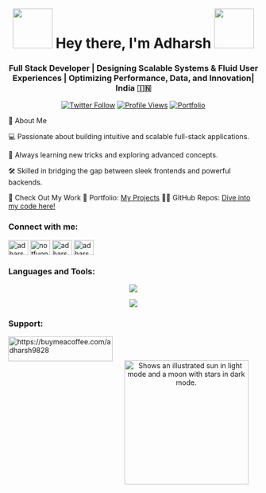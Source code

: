 <h1 align="center">
  <img src="https://user-images.githubusercontent.com/74038190/216644497-1951db19-8f3d-4e44-ac08-8e9d7e0d94a7.gif" width="80">
  Hey there, I'm Adharsh
  <img src="https://user-images.githubusercontent.com/74038190/216644497-1951db19-8f3d-4e44-ac08-8e9d7e0d94a7.gif" width="80">
</h1>
<h3 align="center">Full Stack Developer | Designing Scalable Systems & Fluid User Experiences | Optimizing Performance, Data, and Innovation| India 🇮🇳</h3>
<div align="center">
  
  [![Twitter Follow](https://img.shields.io/twitter/follow/notfunnyadharsh?color=%231DA1F2&logo=twitter&style=for-the-badge)](https://twitter.com/notfunnyadharsh)
  [![Profile Views](https://komarev.com/ghpvc/?username=adharsh-a&label=Profile%20views&color=0e75b6&style=flat)](https://github.com/adharsh-a)
  [![Portfolio](https://img.shields.io/badge/Portfolio-Check%20It%20Out-brightgreen?style=for-the-badge&logo=vercel)](https://portfolio-adharsh.vercel.app/)
  
</div>



🚀 About Me

💻 Passionate about building intuitive and scalable full-stack applications.

🌱 Always learning new tricks and exploring advanced concepts.

🛠️ Skilled in bridging the gap between sleek frontends and powerful backends.

🔗 Check Out My Work
🌟 Portfolio: [My Projects](https://adharsh.is.a.dev/)
🧑‍💻 GitHub Repos: [Dive into my code here!](https://github.com/adharsh-A?tab=repositories)

<h3 align="left">Connect with me:</h3>
<p align="left">
<a href="https://dev.to/adharsh" target="_blank"><img align="center" src="https://raw.githubusercontent.com/rahuldkjain/github-profile-readme-generator/master/src/images/icons/Social/devto.svg" alt="adharsh" height="30" width="40" /></a>
<a href="https://twitter.com/notfunnyadharsh" target="_blank"><img align="center" src="https://raw.githubusercontent.com/rahuldkjain/github-profile-readme-generator/master/src/images/icons/Social/twitter.svg" alt="notfunnyadharsh" height="30" width="40" /></a>
<a href="https://www.linkedin.com/in/adharsh-b-6847a3235/" target="_blank"><img align="center" src="https://raw.githubusercontent.com/rahuldkjain/github-profile-readme-generator/master/src/images/icons/Social/linked-in-alt.svg" alt="adharsh-boddul-6847a3235" height="30" width="40" /></a>
<a href="https://instagram.com/adharsh.pvt" target="_blank"><img align="center" src="https://raw.githubusercontent.com/rahuldkjain/github-profile-readme-generator/master/src/images/icons/Social/instagram.svg" alt="adharsh.pvt" height="30" width="40" /></a>
</p>

<h3>Languages and Tools:</h3>

<p align="center">
<img src="https://skillicons.dev/icons?i=html,css,js,ts,nextjs,nodejs,express,react,tailwind,postgres,mongodb,mysql,redux,aws,remix,scss,git,jest,postman,vscode,visualstudio,vercel,vite,supabase,styledcomponents,sass,prisma,powershell,firebase,express,npm,redis,vitest"/>
</p>



  <div style="display: flex; justify-content: center; align-items: center; gap: 20px; margin-bottom: 20px;">
    <img src="https://github-readme-activity-graph.vercel.app/graph?username=adharsh-a&theme=xcode&hide_border=true" />
  </div>


<h3 align="left">Support:</h3>
<p><a href="https://www.buymeacoffee.com/https://buymeacoffee.com/adharsh9828"> <img align="left" src="https://cdn.buymeacoffee.com/buttons/v2/default-yellow.png" height="50" width="210" alt="https://buymeacoffee.com/adharsh9828" /></a></p><br><br>
<p align="center">
   <img  alt="Shows an illustrated sun in light mode and a moon with stars in dark mode." src="https://user-images.githubusercontent.com/74038190/216644497-1951db19-8f3d-4e44-ac08-8e9d7e0d94a7.gif"  width="250" >
</p>
